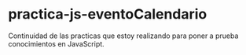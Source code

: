 # practica-js-eventoCalendario

Continuidad de las practicas que estoy realizando para poner a prueba conocimientos en JavaScript.

